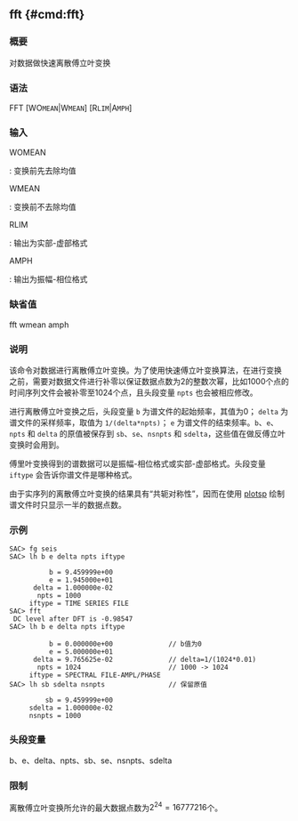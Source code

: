 ## fft {#cmd:fft}

### 概要

对数据做快速离散傅立叶变换

### 语法

FFT \[WO`MEAN`|W`MEAN`\] \[R`LIM`|A`MPH`\]

### 输入

WOMEAN

:   变换前先去除均值

WMEAN

:   变换前不去除均值

RLIM

:   输出为实部-虚部格式

AMPH

:   输出为振幅-相位格式

### 缺省值

fft wmean amph

### 说明

该命令对数据进行离散傅立叶变换。为了使用快速傅立叶变换算法，在进行变换
之前，需要对数据文件进行补零以保证数据点数为2的整数次幂，比如1000个点的
时间序列文件会被补零至1024个点，且头段变量 `npts` 也会被相应修改。

进行离散傅立叶变换之后，头段变量 `b` 为谱文件的起始频率，其值为0；
`delta` 为谱文件的采样频率，取值为 `1/(delta*npts)`； `e`
为谱文件的结束频率。`b`、`e`、`npts` 和 `delta` 的原值被保存到
`sb`、`se`、`nsnpts` 和 `sdelta`，这些值在做反傅立叶变换时会用到。

傅里叶变换得到的谱数据可以是振幅-相位格式或实部-虚部格式。头段变量
`iftype` 会告诉你谱文件是哪种格式。

由于实序列的离散傅立叶变换的结果具有“共轭对称性”，因而在使用
[plotsp](/commands/plotsp.md) 绘制谱文件时只显示一半的数据点数。

### 示例

``` {.bash}
SAC> fg seis
SAC> lh b e delta npts iftype

          b = 9.459999e+00
          e = 1.945000e+01
      delta = 1.000000e-02
       npts = 1000
     iftype = TIME SERIES FILE
SAC> fft
 DC level after DFT is -0.98547
SAC> lh b e delta npts iftype

          b = 0.000000e+00              // b值为0
          e = 5.000000e+01
      delta = 9.765625e-02              // delta=1/(1024*0.01)
       npts = 1024                      // 1000 -> 1024
     iftype = SPECTRAL FILE-AMPL/PHASE
SAC> lh sb sdelta nsnpts                // 保留原值

         sb = 9.459999e+00
     sdelta = 1.000000e-02
     nsnpts = 1000
```

### 头段变量

b、e、delta、npts、sb、se、nsnpts、sdelta

### 限制

离散傅立叶变换所允许的最大数据点数为$2^{24}=16777216$个。
